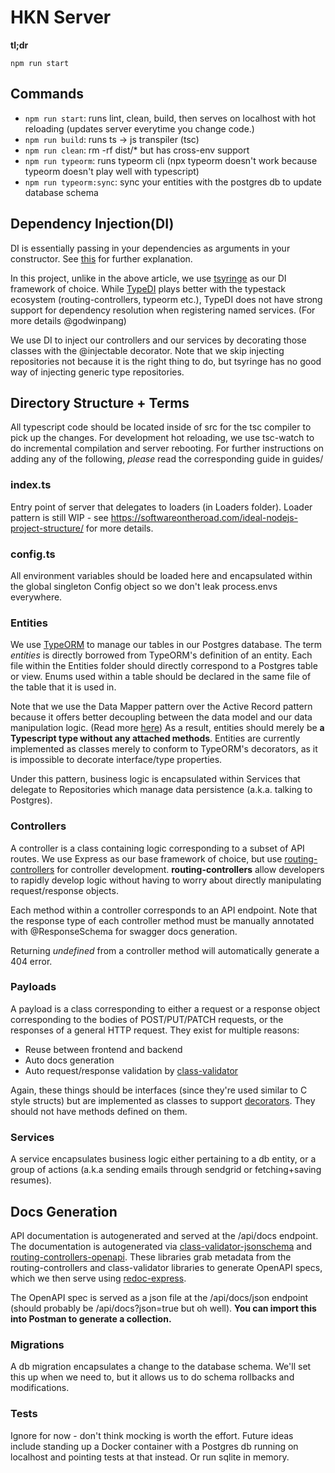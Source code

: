 # HKN Server

**tl;dr**

```
npm run start
```

## Commands

- `npm run start`: runs lint, clean, build, then serves on localhost with hot reloading (updates server everytime you change code.)
- `npm run build`: runs ts -> js transpiler (tsc)
- `npm run clean`: rm -rf dist/\* but has cross-env support
- `npm run typeorm`: runs typeorm cli (npx typeorm doesn't work because typeorm doesn't play well with typescript)
- `npm run typeorm:sync`: sync your entities with the postgres db to update database schema

## Dependency Injection(DI)

DI is essentially passing in your dependencies as arguments in your constructor. See [this](https://www.sarulabs.com/post/2/2018-06-12/what-is-a-dependency-injection-container-and-why-use-one.html) for further explanation.

In this project, unlike in the above article, we use [tsyringe](https://github.com/microsoft/tsyringe) as our DI framework of choice. While [TypeDI](https://github.com/typestack/typedi) plays better with the typestack ecosystem (routing-controllers, typeorm etc.), TypeDI does not have strong support for dependency resolution when registering named services. (For more details @godwinpang)

We use DI to inject our controllers and our services by decorating those classes with the @injectable decorator. Note that we skip injecting repositories not because it is the right thing to do, but tsyringe has no good way of injecting generic type repositories.

## Directory Structure + Terms

All typescript code should be located inside of src for the tsc compiler to pick up the changes. For development hot reloading, we use tsc-watch to do incremental compilation and server rebooting. For further instructions on adding any of the following, _please_ read the corresponding guide in guides/

### index.ts

Entry point of server that delegates to loaders (in Loaders folder). Loader pattern is still WIP - see https://softwareontheroad.com/ideal-nodejs-project-structure/ for more details.

### config.ts

All environment variables should be loaded here and encapsulated within the global singleton Config object so we don't leak process.envs everywhere.

### Entities

We use [TypeORM](https://github.com/typeorm/typeorm) to manage our tables in our Postgres database. The term _entities_ is directly borrowed from TypeORM's definition of an entity. Each file within the Entities folder should directly correspond to a Postgres table or view. Enums used within a table should be declared in the same file of the table that it is used in.

Note that we use the Data Mapper pattern over the Active Record pattern because it offers better decoupling between the data model and our data manipulation logic. (Read more [here](https://github.com/typeorm/typeorm/blob/master/docs/active-record-data-mapper.md)) As a result, entities should merely be **a Typescript type without any attached methods**. Entities are currently implemented as classes merely to conform to TypeORM's decorators, as it is impossible to decorate interface/type properties.

Under this pattern, business logic is encapsulated within Services that delegate to Repositories which manage data persistence (a.k.a. talking to Postgres).

### Controllers

A controller is a class containing logic corresponding to a subset of API routes. We use Express as our base framework of choice, but use [routing-controllers](https://github.com/typestack/routing-controllers) for controller development. **routing-controllers** allow developers to rapidly develop logic without having to worry about directly manipulating request/response objects.

Each method within a controller corresponds to an API endpoint. Note that the response type of each controller method must be manually annotated with @ResponseSchema for swagger docs generation.

Returning _undefined_ from a controller method will automatically generate a 404 error.

### Payloads

A payload is a class corresponding to either a request or a response object corresponding to the bodies of POST/PUT/PATCH requests, or the responses of a general HTTP request. They exist for multiple reasons:

- Reuse between frontend and backend
- Auto docs generation
- Auto request/response validation by [class-validator](https://github.com/typestack/class-validator)

Again, these things should be interfaces (since they're used similar to C style structs) but are implemented as classes to support [decorators](https://www.typescriptlang.org/docs/handbook/decorators.html). They should not have methods defined on them.

### Services

A service encapsulates business logic either pertaining to a db entity, or a group of actions (a.k.a sending emails through sendgrid or fetching+saving resumes).

## Docs Generation

API documentation is autogenerated and served at the /api/docs endpoint. The documentation is autogenerated via [class-validator-jsonschema](https://github.com/epiphone/class-validator-jsonschema) and [routing-controllers-openapi](https://github.com/epiphone/routing-controllers-openapi). These libraries grab metadata from the routing-controllers and class-validator libraries to generate OpenAPI specs, which we then serve using [redoc-express](https://www.npmjs.com/package/redoc-express).

The OpenAPI spec is served as a json file at the /api/docs/json endpoint (should probably be /api/docs?json=true but oh well). **You can import this into Postman to generate a collection.**

### Migrations

A db migration encapsulates a change to the database schema. We'll set this up when we need to, but it allows us to do schema rollbacks and modifications.

### Tests

Ignore for now - don't think mocking is worth the effort. Future ideas include standing up a Docker container with a Postgres db running on localhost and pointing tests at that instead. Or run sqlite in memory.
